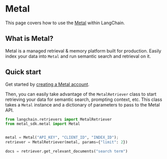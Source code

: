 # Metal

This page covers how to use the [Metal](https://getmetal.io) within LangChain.

## What is Metal?

Metal is a  managed retrieval & memory platform built for production. Easily index your data into `Metal` and run semantic search and retrieval on it.

## Quick start

Get started by [creating a Metal account](https://app.getmetal.io/signup).

Then, you can easily take advantage of the `MetalRetriever` class to start retrieving your data for semantic search, prompting context, etc. This class takes a `Metal` instance and a dictionary of parameters to pass to the Metal API.

```python
from langchain.retrievers import MetalRetriever
from metal_sdk.metal import Metal


metal = Metal("API_KEY", "CLIENT_ID", "INDEX_ID");
retriever = MetalRetriever(metal, params={"limit": 2})

docs = retriever.get_relevant_documents("search term")
```
